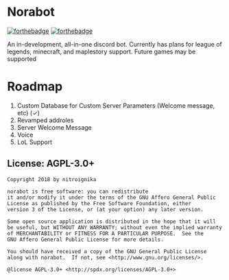 # Norabot

[![forthebadge](https://forthebadge.com/images/badges/made-with-javascript.svg)](https://forthebadge.com) [![forthebadge](https://forthebadge.com/images/badges/made-with-python.svg)](https://forthebadge.com)

An in-development, all-in-one discord bot. Currently has plans for league of legends, minecraft, and maplestory support. Future games may be supported

# Roadmap
1. Custom Database for Custom Server Parameters (Welcome message, etc) (✓)
2. Revamped addroles
3. Server Welcome Message
4. Voice
5. LoL Support

## License: AGPL-3.0+

```
Copyright 2018 by nitroignika

norabot is free software: you can redistribute 
it and/or modify it under the terms of the GNU Affero General Public 
License as published by the Free Software Foundation, either 
version 3 of the License, or (at your option) any later version.

Some open source application is distributed in the hope that it will 
be useful, but WITHOUT ANY WARRANTY; without even the implied warranty 
of MERCHANTABILITY or FITNESS FOR A PARTICULAR PURPOSE.  See the
GNU Affero General Public License for more details.

You should have received a copy of the GNU General Public License
along with norabot.  If not, see <http://www.gnu.org/licenses/>.

@license AGPL-3.0+ <http://spdx.org/licenses/AGPL-3.0+>
```

